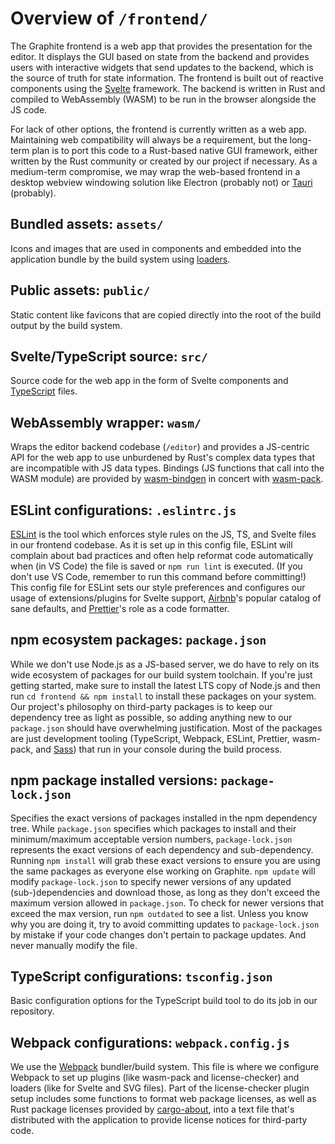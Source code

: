 # Overview of `/frontend/`

The Graphite frontend is a web app that provides the presentation for the editor. It displays the GUI based on state from the backend and provides users with interactive widgets that send updates to the backend, which is the source of truth for state information. The frontend is built out of reactive components using the [Svelte](https://svelte.dev/) framework. The backend is written in Rust and compiled to WebAssembly (WASM) to be run in the browser alongside the JS code.

For lack of other options, the frontend is currently written as a web app. Maintaining web compatibility will always be a requirement, but the long-term plan is to port this code to a Rust-based native GUI framework, either written by the Rust community or created by our project if necessary. As a medium-term compromise, we may wrap the web-based frontend in a desktop webview windowing solution like Electron (probably not) or [Tauri](https://tauri.studio/) (probably).

## Bundled assets: `assets/`

Icons and images that are used in components and embedded into the application bundle by the build system using [loaders](https://webpack.js.org/loaders/).

## Public assets: `public/`

Static content like favicons that are copied directly into the root of the build output by the build system.

## Svelte/TypeScript source: `src/`

Source code for the web app in the form of Svelte components and [TypeScript](https://www.typescriptlang.org/) files.

## WebAssembly wrapper: `wasm/`

Wraps the editor backend codebase (`/editor`) and provides a JS-centric API for the web app to use unburdened by Rust's complex data types that are incompatible with JS data types. Bindings (JS functions that call into the WASM module) are provided by [wasm-bindgen](https://rustwasm.github.io/docs/wasm-bindgen/) in concert with [wasm-pack](https://github.com/rustwasm/wasm-pack).

## ESLint configurations: `.eslintrc.js`

[ESLint](https://eslint.org/) is the tool which enforces style rules on the JS, TS, and Svelte files in our frontend codebase. As it is set up in this config file, ESLint will complain about bad practices and often help reformat code automatically when (in VS Code) the file is saved or `npm run lint` is executed. (If you don't use VS Code, remember to run this command before committing!) This config file for ESLint sets our style preferences and configures our usage of extensions/plugins for Svelte support, [Airbnb](https://github.com/airbnb/javascript)'s popular catalog of sane defaults, and [Prettier](https://prettier.io/)'s role as a code formatter.

## npm ecosystem packages: `package.json`

While we don't use Node.js as a JS-based server, we do have to rely on its wide ecosystem of packages for our build system toolchain. If you're just getting started, make sure to install the latest LTS copy of Node.js and then run `cd frontend && npm install` to install these packages on your system. Our project's philosophy on third-party packages is to keep our dependency tree as light as possible, so adding anything new to our `package.json` should have overwhelming justification. Most of the packages are just development tooling (TypeScript, Webpack, ESLint, Prettier, wasm-pack, and [Sass](https://sass-lang.com/)) that run in your console during the build process.

## npm package installed versions: `package-lock.json`

Specifies the exact versions of packages installed in the npm dependency tree. While `package.json` specifies which packages to install and their minimum/maximum acceptable version numbers, `package-lock.json` represents the exact versions of each dependency and sub-dependency. Running `npm install` will grab these exact versions to ensure you are using the same packages as everyone else working on Graphite. `npm update` will modify `package-lock.json` to specify newer versions of any updated (sub-)dependencies and download those, as long as they don't exceed the maximum version allowed in `package.json`. To check for newer versions that exceed the max version, run `npm outdated` to see a list. Unless you know why you are doing it, try to avoid committing updates to `package-lock.json` by mistake if your code changes don't pertain to package updates. And never manually modify the file.

## TypeScript configurations: `tsconfig.json`

Basic configuration options for the TypeScript build tool to do its job in our repository.

## Webpack configurations: `webpack.config.js`

We use the [Webpack](https://webpack.js.org/) bundler/build system. This file is where we configure Webpack to set up plugins (like wasm-pack and license-checker) and loaders (like for Svelte and SVG files). Part of the license-checker plugin setup includes some functions to format web package licenses, as well as Rust package licenses provided by [cargo-about](https://github.com/EmbarkStudios/cargo-about), into a text file that's distributed with the application to provide license notices for third-party code.
